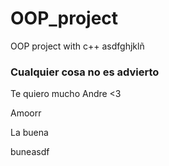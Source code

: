 # OOP_project

OOP project with c++
asdfghjklñ

### Cualquier cosa no es advierto

Te quiero mucho Andre <3

Amoorr

La buena

buneasdf
